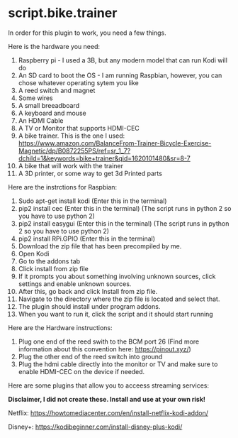 # script.bike.trainer

In order for this plugin to work, you need a few things.



Here is the hardware you need:
1) Raspberry pi - I used a 3B, but any modern model that can run Kodi will do
2) An SD card to boot the OS - I am running Raspbian, however, you can chose whatever operating sytem you like
3) A reed switch and magnet
4) Some wires
5) A small breeadboard
6) A keyboard and mouse
7) An HDMI Cable
8) A TV or Monitor that supports HDMI-CEC
9) A bike trainer. This is the one I used: https://www.amazon.com/BalanceFrom-Trainer-Bicycle-Exercise-Magnetic/dp/B0872255PS/ref=sr_1_7?dchild=1&keywords=bike+trainer&qid=1620101480&sr=8-7
10) A bike that will work with the trainer
11) A 3D printer, or some way to get 3d Printed parts



Here are the instrctions for Raspbian:
1) Sudo apt-get install kodi (Enter this in the terminal)
2) pip2 install cec (Enter this in the terminal) (The script runs in python 2 so you have to use python 2)
3) pip2 install easygui (Enter this in the terminal) (The script runs in python 2 so you have to use python 2)
4) pip2 install RPi.GPIO (Enter this in the terminal)
5) Download the zip file that has been precompiled by me.
6) Open Kodi
7) Go to the addons tab
8) Click install from zip file 
9) If it prompts you about something involving unknown sources, click settings and enable unknown sources.
10) After this, go back and click Install from zip file.
11) Navigate to the directory where the zip file is located and select that.
12) The plugin should install under program addons.
13) When you want to run it, click the script and it should start running


Here are the Hardware instructions:
1) Plug one end of the reed swith to the BCM port 26 (Find more information about this convention here: https://pinout.xyz/)
2) Plug the other end of the reed switch into ground
3) Plug the hdmi cable directly into the monitor or TV and make sure to enable HDMI-CEC on the device if needed.


Here are some plugins that allow you to acceess streaming services:

**Disclaimer, I did not create these. Install and use at your own risk!**

Netflix: https://howtomediacenter.com/en/install-netflix-kodi-addon/

Disney+: https://kodibeginner.com/install-disney-plus-kodi/

